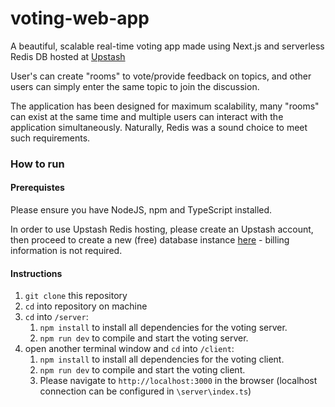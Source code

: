 # voting-web-app

A beautiful, scalable real-time voting app made using Next.js and serverless Redis DB hosted at [Upstash](upstash.com)

User's can create "rooms" to vote/provide feedback on topics, and other users can simply enter the same topic to join the discussion. 

The application has been designed for maximum scalability, many "rooms" can exist at the same time and multiple users can interact with the application simultaneously. Naturally, Redis was a sound choice to meet such requirements.

### How to run
#### Prerequistes
Please ensure you have NodeJS, npm and TypeScript installed.

In order to use Upstash Redis hosting, please create an Upstash account, then proceed to create a new (free) database instance [here](https://console.upstash.com/redis) - billing information is not required.

#### Instructions

1. `git clone` this repository
2. `cd` into repository on machine
3. `cd` into `/server`:
    1. `npm install` to install all dependencies for the voting server.
    2. `npm run dev` to compile and start the voting server.
4. open another terminal window and `cd` into `/client`:
    1. `npm install` to install all dependencies for the voting client.
    2. `npm run dev` to compile and start the voting client.
    3. Please navigate to `http://localhost:3000` in the browser (localhost connection can be configured in `\server\index.ts`)
